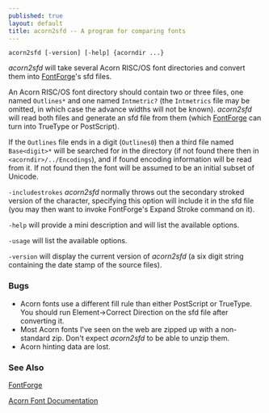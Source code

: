 ```yaml
---
published: true
layout: default
title: acorn2sfd -- A program for comparing fonts
---
```



`acorn2sfd [-version] [-help] {acorndir ...}`

*acorn2sfd* will take several Acorn RISC/OS font directories and convert
them into [FontForge](/en-US/tutorials/overview/)'s sfd files.

An Acorn RISC/OS font directory should contain two or three files, one
named `Outlines*` and one named `Intmetric?` (the `Intmetrics` file may
be omitted, in which case the advance widths will not be known).
*acorn2sfd* will read both files and generate an sfd file from them
(which [FontForge](/en-US/tutorials/overview/) can turn into TrueType or PostScript).

If the `Outlines` file ends in a digit (`Outlines0`) then a third file
named `Base<digit>*` will be searched for in the directory (if not found
there then in `<acorndir>/../Encodings`), and if found encoding
information will be read from it. If not found then the font will be
assumed to be an initial subset of Unicode.

`-includestrokes` *acorn2sfd* normally throws out the secondary stroked
version of the character, specifying this option will include it in the
sfd file (you may then want to invoke FontForge's Expand Stroke command
on it).

`-help` will provide a mini description and will list the available
options.

`-usage` will list the available options.

`-version` will display the current version of *acorn2sfd* (a six digit
string containing the date stamp of the source files).

### Bugs

-   Acorn fonts use a different fill rule than either PostScript or
    TrueType. You should run Element-\>Correct Direction on the sfd file
    after converting it.
-   Most Acorn fonts I've seen on the web are zipped up with a
    non-standard zip. Don't expect *acorn2sfd* to be able to unzip them.
-   Acorn hinting data are lost.

### See Also

[FontForge](/en-US/tutorials/overview/)

[Acorn Font
Documentation](http://www.pinknoise.demon.co.uk/Docs/Arc/Fonts/Formats.html)
